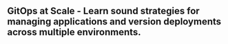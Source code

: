 ## GitOps at Scale - Learn sound strategies for managing applications and version deployments across multiple environments.